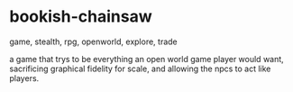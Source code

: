# bookish-chainsaw
game, stealth, rpg, openworld, explore, trade

a game that trys to be everything an open world game player would want, sacrificing graphical fidelity for scale, and allowing the npcs to act like players. 

